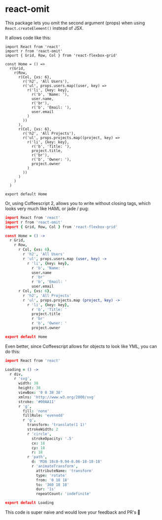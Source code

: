 # react-omit

This package lets you omit the second argument (props) when using `React.createElement()` instead of JSX.

It allows code like this:
```es6
import React from 'react'
import r from 'react-omit'
import { Grid, Row, Col } from 'react-flexbox-grid'

const Home = () =>
  r(Grid,
    r(Row,
      r(Col, {xs: 6},
        r('h2', 'All Users'),
        r('ul', props.users.map((user, key) =>
          r('li', {key: key},
            r('b', 'Name: '),
            user.name,
            r('br'),
            r('b', 'Email: '),
            user.email
          )
        ))
      ),
      r(Col, {xs: 6},
        r('h2', 'All Projects'),
        r('ul', props.projects.map((project, key) =>
          r('li', {key: key},
            r('b', 'Title: '),
            project.title,
            r('br'),
            r('b', 'Owner: '),
            project.owner
          )
        ))
      )
    )
  )

export default Home
```

Or, using Coffeescript 2, allows you to write without closing tags, which looks very much like HAML or jade / pug:
```coffee
import React from 'react'
import r from 'react-omit'
import { Grid, Row, Col } from 'react-flexbox-grid'

const Home = () ->
  r Grid,
    r Row,
      r Col, {xs: 6},
        r 'h2', 'All Users'
        r 'ul', props.users.map (user, key) ->
          r 'li', {key: key},
            r 'b', 'Name: '
            user.name
            r 'br'
            r 'b', 'Email: '
            user.email
      r Col, {xs: 6},
        r 'h2', 'All Projects'
        r 'ul', props.projects.map (project, key) ->
          r 'li', {key: key},
            r 'b', 'Title: '
            project.title
            r 'br'
            r 'b', 'Owner: '
            project.owner

export default Home

```

Even better, since Coffeescript allows for objects to look like YML, you can do this:
```coffee
import React from 'react'

Loading = () ->
  r div,
    r 'svg',
      width: 38
      height: 38
      viewBox: '0 0 38 38'
      xmlns: 'http://www.w3.org/2000/svg'
      stroke: '#00AA11'
      r 'g',
        fill: 'none'
        fillRule: 'evenodd'
        r 'g',
          transform: 'translate(1 1)'
          strokeWidth: 2
          r 'circle',
            strokeOpacity: '.5'
            cx: 18
            cy: 18
            r: 18
          r 'path',
            d: 'M36 18c0-9.94-8.06-18-18-18'
            r 'animateTransform',
              attributeName: 'transform'
              type: 'rotate'
              from: '0 18 18'
              to: '360 18 18'
              dur: '1s'
              repeatCount: 'indefinite'

export default Loading
```

This code is super naive and would love your feedback and PR's 🤠

